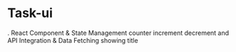 # Task-ui
. React Component &amp; State Management counter increment decrement and API Integration &amp; Data Fetching showing title
